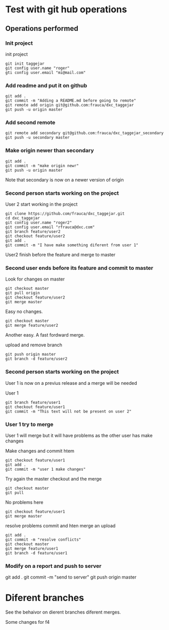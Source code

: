 # Test with git hub operations


## Operations performed


### Init project

init project

```shell
git init taggejar
git config user.name "roger"
gti config user.email "mi@mail.com"
```

### Add readme and put it on github

```shell
git add .
git commit -m "Adding a README.md before going to remote"
git remote add origin git@github.com:frauca/dxc_taggejar
git push -u origin master
```
### Add second remote


```shell
git remote add secondary git@github.com:frauca/dxc_taggejar_secondary
git push -u secondary master
```

### Make origin newer than secondary

```shell
git add .
git commit -m "make origin newr"
git push -u origin master
```
Note that secondary is now on a newer version of origin

### Second person starts working on the project

User 2 start working in the project

```shell
git clone https://github.com/frauca/dxc_taggejar.git
cd dxc_taggejar
git config user.name "roger2"
git config user.email "rfrauca@dxc.com"
git branch feature/user2
git checkout feature/user2
git add .
git commit -m "I have make something diferent from user 1"
```

User2 finish before the feature and merge to master

### Second user ends before its feature and commit to master

Look for changes on master

```shell
git checkout master
git pull origin
git checkout feature/user2
git merge master
```

Easy no changes.
```shell
git checkout master
git merge feature/user2
```

Another easy. A fast fordward merge.

upload and remove branch

```shell
git push origin master
git branch -d feature/user2
```

### Second person starts working on the project

User 1 is now on a previus release and a merge will be needed

User 1

```shell
git branch feature/user1
git checkout feature/user1
git commit -m "This text will not be present on user 2"
```

### User 1 try to merge

User 1 will merge but it will have problems as the other user has make changes

Make changes and commit htem

```shell
git checkout feature/user1
git add .
git commit -m "user 1 make changes"
```
Try again the master checkout and the merge

```shell
git checkout master
git pull
```
No problems here

```shell
git checkout feature/user1
git merge master
```

resolve problems commit and hten merge an upload

```shell
git add .
git commit -m "resolve conflicts"
git checkout master
git merge feature/user1
git branch -d feature/user1
```
### Modify on a report and push to server

git add .
git commit -m "send to server"
git push origin master

# Diferent branches 

See the behaivor on dierent branches diferent merges.

Some changes for f4